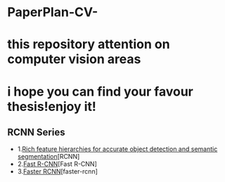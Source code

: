 # PaperPlan-CV-
# this repository attention on computer vision areas
# i hope you can find your favour thesis!enjoy it!

## RCNN Series
* 1.[Rich feature hierarchies for accurate object detection and semantic segmentation](https://arxiv.org/abs/1311.2524v3)[RCNN]
* 2.[Fast R-CNN](https://arxiv.org/abs/1504.08083)[Fast R-CNN]
* 3.[Faster RCNN](https://arxiv.org/abs/1506.01497)[faster-rcnn]
